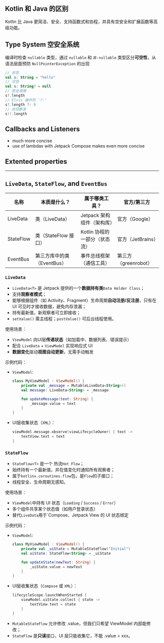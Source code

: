 ## Kotlin 和 Java 的区别
Kotlin 比 Java 更简洁、安全、支持函数式和协程，并具有空安全和扩展函数等高级功能。

## Type System 空安全系统
编译时检查 `nullable` 类型，通过 `nullable` 和 `非-nullable` 类型区分**可空性**，从语法层面预防 `NullPointerException` 的出现
  ```kotlin
  // 非空
  val s: String = "hello"
  // 可空
  val s: String? = null
  // 安全调用
  s?.length
  // Elvis 操作符 '?:'
  s?.length ?: 0
  // 非空断言
  s!!.length
  ```


## Callbacks and Listeners

 - much more concise
 - use of lambdas with Jetpack Compose makes even more concise

## Extented properties

---

## `LiveData`, `StateFlow`, and `EventBus`

| 名称 | 本质是什么？ | 属于哪类工具？ | 官方/第三方 |
|------|------------|------------|------------|
| LiveData | 类（LiveData<T>） | Jetpack 架构组件（架构库） |  官方（Google）|
| StateFlow | 类（StateFlow<T> 接口） | Kotlin 协程的一部分（状态流） |  官方（JetBrains）|
| EventBus | 第三方库中的类（EventBus） | 事件总线框架（通信工具） |  第三方（greenrobot）|

### `LiveData`
- `LiveData<T>` 是 Jetpack 提供的一个**数据持有类**`Data Holder Class`；
- 支持**观察者模式**；
- 能够根据组件（如 Activity、Fragment）生命周期**自动注册/反注册**，只有在 UI 可见时才接收数据，避免内存泄漏；
- 持有最新值，新观察者可立即接收；
- `setValue()` 需主线程；`postValue()` 可后台线程使用。

使用场景：
- `ViewModel` 向UI层**传递状态**（如加载中、数据列表、错误提示）
- 配合 `LiveData` + `ViewModel` 实现响应式 UI
- **数据变化**驱动**视图自动更新**，无需手动触发

示例代码：
- `ViewModel`:
  ```kotlin
  class MyViewModel : ViewModel() {
      private val _message = MutableLiveData<String>()
      val message: LiveData<String> = _message
  
      fun updateMessage(text: String) {
          _message.value = text
      }
  }
  ```
- UI层收集状态（`XML`）：
  ```kotlin
  viewModel.message.observe(viewLifecycleOwner) { text ->
      textView.text = text
  }
  ```

### `StateFlow`
- `StateFlow<T>` 是一个 热流`Hot Flow`；
- 始终持有一个最新值，并在值变化时通知所有观察者；
- 属于`kotlinx.coroutines.flow`包，是`Flow`的子接口；
- 线程安全、生命周期无感知。

使用场景：
- `ViewModel`中持有 UI 状态（`Loading` / `Success` / `Error`）
- 多个组件共享某个状态值（如用户登录状态）
- 替代`LiveData`用于`Compose、Jetpack View 的 UI 状态绑定

示例代码：
- `ViewModel`:
  ```kotlin
  class MyViewModel : ViewModel() {
      private val _uiState = MutableStateFlow("Initial")
      val uiState: StateFlow<String> = _uiState
  
      fun updateState(newText: String) {
          _uiState.value = newText
      }
  }
  ```
- UI层收集状态（`Compose` 或 `XML`）：
  ```kotlin
  lifecycleScope.launchWhenStarted {
      viewModel.uiState.collect { state ->
          textView.text = state
      }
  }
  ```
- `MutableStateFlow` 允许修改 .value，但我们只希望 ViewModel 内部能修改；
- `StateFlow` 是**只读**接口，UI 层只能收集它，不能 .value = xxx。


